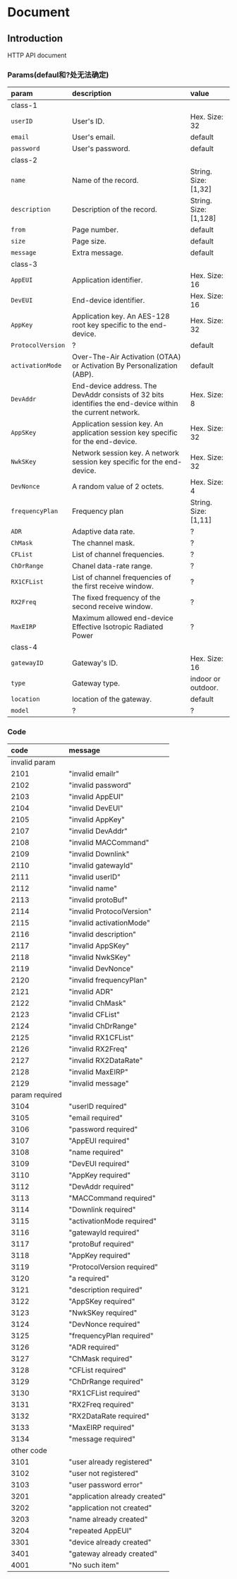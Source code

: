 # Document

## Introduction

HTTP API document

### Params(defaul和?处无法确定)
| param | description | value  
| :- | :- | :-
| class-1 | |
|`userID`|User's ID.|Hex. Size: 32|
|`email`|User's email.|default|
|`password`|User's password.|default|
| class-2 | |
|`name`|Name of the record.|String. Size: [1,32]|
|`description`|Description of the record.|String. Size: [1,128]|
|`from`|Page number.|default|
|`size`|Page size.|default|
|`message`|Extra message.|default|
| class-3 | |
|`AppEUI`|Application identifier.|Hex. Size: 16|
|`DevEUI`|End-device identifier.|Hex. Size: 16|
|`AppKey`|Application key. An AES-128 root key specific to the end-device.|Hex. Size: 32|
|`ProtocolVersion`|?|default|
|`activationMode`|Over-The-Air Activation (OTAA) or Activation By Personalization (ABP).|default|
|`DevAddr`|End-device address. The DevAddr consists of 32 bits identifies the end-device within the current network.|Hex. Size: 8|
|`AppSKey`|Application session key. An application session key specific for the end-device.|Hex. Size: 32|
|`NwkSKey`|Network session key. A network session key specific for the end-device.|Hex. Size: 32|
|`DevNonce`|A random value of 2 octets. |Hex. Size: 4|
|`frequencyPlan`|Frequency plan|String. Size: [1,11]|
|`ADR`| Adaptive data rate.|?|
|`ChMask`|The channel mask.|?|
|`CFList`|List of channel frequencies.|?|
|`ChDrRange`|Chanel data-rate range.|?|
|`RX1CFList`|List of channel frequencies of the first receive window.|?|
|`RX2Freq`|The fixed frequency of the second receive window.|?|
|`MaxEIRP`|Maximum allowed end-device Effective Isotropic Radiated Power|?|
| class-4 | |
|`gatewayID`|Gateway's ID.|Hex. Size: 16|
|`type`|Gateway type.|indoor or outdoor.|
|`location`|location of the gateway.|default|
|`model`|?|?|

### Code

| code | message
| :- | :-
| invalid param |
| 2101 | "invalid emailr"
| 2102 | "invalid password"
| 2103 | "invalid AppEUI"
| 2104 | "invalid DevEUI"
| 2105 | "invalid AppKey"
| 2107 | "invalid DevAddr"
| 2108 | "invalid MACCommand"
| 2109 | "invalid Downlink"
| 2110 | "invalid gatewayId"
| 2111 | "invalid userID"
| 2112 | "invalid name"
| 2113 | "invalid protoBuf"
| 2114 | "invalid ProtocolVersion"
| 2115 | "invalid activationMode"
| 2116 | "invalid description"
| 2117 | "invalid AppSKey"
| 2118 | "invalid NwkSKey"
| 2119 | "invalid DevNonce"
| 2120 | "invalid frequencyPlan"
| 2121 | "invalid ADR"
| 2122 | "invalid ChMask"
| 2123 | "invalid CFList"
| 2124 | "invalid ChDrRange"
| 2125 | "invalid RX1CFList"
| 2126 | "invalid RX2Freq"
| 2127 | "invalid RX2DataRate"
| 2128 | "invalid MaxEIRP"
| 2129 | "invalid message"
| param required |
| 3104 | "userID required"
| 3105 | "email required"
| 3106 | "password required"
| 3107 | "AppEUI required"
| 3108 | "name required"
| 3109 | "DevEUI required"
| 3110 | "AppKey required"
| 3112 | "DevAddr required"
| 3113 | "MACCommand required"
| 3114 | "Downlink required"
| 3115 | "activationMode required"
| 3116 | "gatewayId required"
| 3117 | "protoBuf required"
| 3118 | "AppKey required"
| 3119 | "ProtocolVersion required"
| 3120 | "a required"
| 3121 | "description required"
| 3122 | "AppSKey required"
| 3123 | "NwkSKey required"
| 3124 | "DevNonce required"
| 3125 | "frequencyPlan required"
| 3126 | "ADR required"
| 3127 | "ChMask required"
| 3128 | "CFList required"
| 3129 | "ChDrRange required"
| 3130 | "RX1CFList required"
| 3131 | "RX2Freq required"
| 3132 | "RX2DataRate required"
| 3133 | "MaxEIRP required"
| 3134 | "message required"
| other code |
| 3101 | "user already registered"
| 3102 | "user not registered"
| 3103 | "user password error"
| 3201 | "application already created"
| 3202 | "application not created"
| 3203 | "name already created"
| 3204 | "repeated AppEUI"
| 3301 | "device already created"
| 3401 | "gateway already created"
| 4001 | "No such item"
